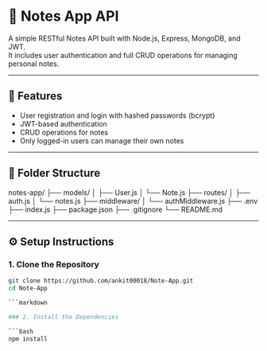 # 📝 Notes App API

A simple RESTful Notes API built with Node.js, Express, MongoDB, and JWT.  
It includes user authentication and full CRUD operations for managing personal notes.

---

## 🚀 Features

- User registration and login with hashed passwords (bcrypt)
- JWT-based authentication
- CRUD operations for notes
- Only logged-in users can manage their own notes

---

## 📁 Folder Structure
notes-app/
├── models/
│ ├── User.js
│ └── Note.js
├── routes/
│ ├── auth.js
│ └── notes.js
├── middleware/
│ └── authMiddleware.js
├── .env
├── index.js
├── package.json
├── .gitignore
└── README.md

---

## ⚙️ Setup Instructions

### 1. Clone the Repository

```bash
git clone https://github.com/ankit00018/Note-App.git
cd Note-App

```markdown

### 2. Install the Dependencies

```bash
npm install

